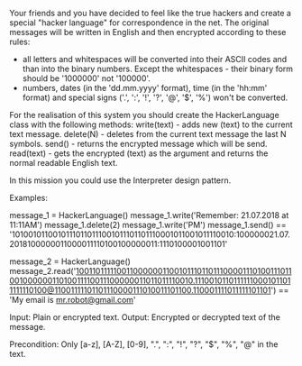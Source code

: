 Your friends and you have decided to feel like the true hackers and create a special "hacker language" for correspondence in the net. The original messages will be written in English and then encrypted according to these rules:
- all letters and whitespaces will be converted into their ASCII codes and than into the binary numbers. Except the whitespaces - their binary form should be '1000000' not '100000'.
- numbers, dates (in the 'dd.mm.yyyy' format), time (in the 'hh:mm' format) and special signs ('.', ':', '!', '?', '@', '$', '%') won't be converted.

For the realisation of this system you should create the HackerLanguage class with the following methods:
write(text) - adds new (text) to the current text message.
delete(N) - deletes from the current text message the last N symbols.
send() - returns the encrypted message which will be send.
read(text) - gets the encrypted (text) as the argument and returns the normal readable English text.

In this mission you could use the Interpreter design pattern.

Examples:

message_1 = HackerLanguage()
message_1.write('Remember: 21.07.2018 at 11:11AM')
message_1.delete(2)
message_1.write('PM')
message_1.send() == '10100101100101110110111001011101101110001011001011110010:100000021.07.2018100000011000011110100100000011:1110100001001101'

message_2 = HackerLanguage()
message_2.read('10011011111001100000011001011101101110000111010011101100100000011010011110011100000011011011110010.11100101101111110001011011111110100@11001111101101110000111010011101100.110001111011111101101') == 'My email is mr.robot@gmail.com'

Input: Plain or encrypted text.
Output: Encrypted or decrypted text of the message.

Precondition: Only [a-z], [A-Z], [0-9], ".", ":", "!", "?", "$", "%", "@" in the text.